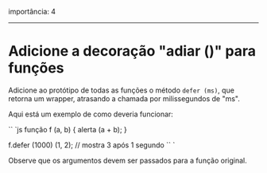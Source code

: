 importância: 4

---

# Adicione a decoração "adiar ()" para funções

Adicione ao protótipo de todas as funções o método `defer (ms)`, que retorna um wrapper, atrasando a chamada por milissegundos de "ms".

Aqui está um exemplo de como deveria funcionar:

`` `js
função f (a, b) {
alerta (a + b);
}

f.defer (1000) (1, 2); // mostra 3 após 1 segundo
`` `

Observe que os argumentos devem ser passados ​​para a função original.
